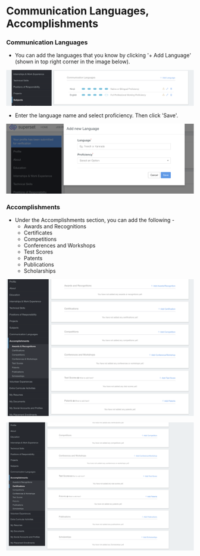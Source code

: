 # Communication Languages, Accomplishments

### Communication Languages

* You can add the languages that you know by clicking '+ Add Language' \(shown in top right corner in the image below\). 

![](../../.gitbook/assets/image%20%28165%29.png)

* Enter the language name and select proficiency. Then click 'Save'.

![](../../.gitbook/assets/image%20%28202%29.png)

### Accomplishments

* Under the Accomplishments section, you can add the following -
  * Awards and Recognitions
  * Certificates
  * Competitions
  * Conferences and Workshops
  * Test Scores
  * Patents 
  * Publications
  * Scholarships

![](../../.gitbook/assets/image%20%28171%29.png)

![](../../.gitbook/assets/image%20%28186%29.png)





